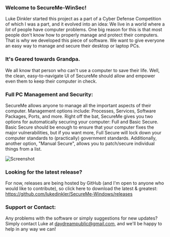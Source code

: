 ### Welcome to SecureMe-WinSec!
Luke Dinkler started this project as a part of a Cyber Defense Competition of which I was a part, and it evolved into an idea: We live in a world where a _lot_ of people have computer problems. One big reason for this is that most people don't know how to properly manage and protect their computers. That is why we developed this piece of software. We want to give everyone an easy way to manage and secure their desktop or laptop PCs.

### It's Geared towards Grandpa.
We all know that person who can't use a computer to save their life. Well, the clean, easy-to-navigate UI of SecureMe should allow and empower even them to keep their computer in check.

### Full PC Management and Security:
SecureMe allows anyone to manage all the important aspects of their computer. Management options include: Processes, Services, Software Packages, Ports, and more. Right off the bat, SecureMe gives you two options for automatically securing your computer: Full and Basic Secure. Basic Secure should be enough to ensure that your computer fixes the major vulnerabilities, but if you want more, Full Secure will lock down your computer standards to (practically) government standards. Additionally, another option, "Manual Secure", allows you to patch/secure individual things from a list.

![Screenshot](https://cloud.githubusercontent.com/assets/11169798/19939116/09b5db88-a0fe-11e6-9e20-68a7fa6c4202.PNG)

### Looking for the latest release?
For now, releases are being hosted by GitHub (and I'm open to anyone who would like to contribute), so click here to download the latest & greatest: https://github.com/lukedinkler/SecureMe-Windows/releases

### Support or Contact:
Any problems with the software or simply suggestions for new updates? Simply contact Luke at daydreampublic@gmail.com, and we'll be happy to help in any way we can!
